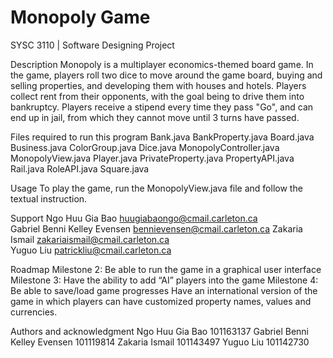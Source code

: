 # Monopoly Game
SYSC 3110 | Software Designing Project

Description
Monopoly is a multiplayer economics-themed board game. In the game, players roll two dice to move around the game board, buying and selling properties, and developing them with houses and hotels. Players collect rent from their opponents, with the goal being to drive them into bankruptcy. Players receive a stipend every time they pass "Go", and can end up in jail, from which they cannot move until 3 turns have passed.

Files required to run this program
Bank.java
BankProperty.java
Board.java
Business.java
ColorGroup.java
Dice.java
MonopolyController.java
MonopolyView.java
Player.java
PrivateProperty.java
PropertyAPI.java
Rail.java
RoleAPI.java
Square.java

Usage
To play the game, run the MonopolyView.java file and follow the textual instruction.

Support
Ngo Huu Gia Bao                       huugiabaongo@cmail.carleton.ca       
Gabriel Benni Kelley Evensen          bennievensen@cmail.carleton.ca
Zakaria Ismail                        zakariaismail@cmail.carleton.ca                 
Yuguo Liu                             patrickliu@cmail.carleton.ca

Roadmap
Milestone 2:
Be able to run the game in a graphical user interface
Milestone 3:
Have the ability to add “AI” players into the game
Milestone 4:
Be able to save/load game progresses
Have an international version of the game in which players can have customized property names, values and currencies.

Authors and acknowledgment
Ngo Huu Gia Bao                       101163137
Gabriel Benni Kelley Evensen          101119814
Zakaria Ismail                        101143497
Yuguo Liu                             101142730
